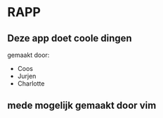 # RAPP
## Deze app doet coole dingen
gemaakt door:
- Coos
- Jurjen
- Charlotte

## mede mogelijk gemaakt door vim
